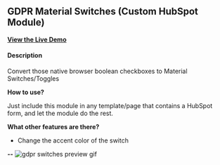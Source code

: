 ## GDPR Material Switches (Custom HubSpot Module)
[**View the Live Demo**](https://offers.belch.io/gdpr-material-switches-hubspot-cms-code-gallery)

#### Description
Convert those native browser boolean checkboxes to Material Switches/Toggles

**How to use?**

Just include this module in any template/page that contains a HubSpot form, and let the module do the rest.

**What other features are there?**

- Change the accent color of the switch

**--**
![gdpr switches preview gif](https://cdn2.hubspot.net/hubfs/2660705/material-switches.gif "GDPR Switches Preview GIF")
